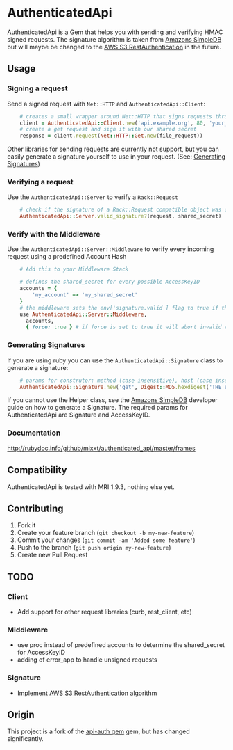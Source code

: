 # AuthenticatedApi
AuthenticatedApi is a Gem that helps you with sending and verifying HMAC signed requests.
The signature algorithm is taken from [Amazons SimpleDB](http://docs.amazonwebservices.com/AmazonSimpleDB/latest/DeveloperGuide/HMACAuth.html)
but will maybe be changed to the [AWS S3 RestAuthentication](http://s3.amazonaws.com/doc/s3-developer-guide/RESTAuthentication.html) in the future.

## Usage

### Signing a request
Send a signed request with `Net::HTTP` and `AuthenticatedApi::Client`:

```ruby
    # creates a small wrapper around Net::HTTP that signs requests through #request
    client = AuthenticatedApi::Client.new('api.example.org', 80, 'your_access_key', 'shared_secret')
    # create a get request and sign it with our shared secret
    response = client.request(Net::HTTP::Get.new(file_request))
```

Other libraries for sending requests are currently not support, but you can easily generate a signature yourself to use in your request. (See: [Generating Signatures](#generating-signatures))

### Verifying a request
Use the `AuthenticatedApi::Server` to verify a `Rack::Request`

```ruby
    # check if the signature of a Rack::Request compatible object was created with the shared_secret
    AuthenticatedApi::Server.valid_signature?(request, shared_secret)
```

### Verify with the Middleware
Use the `AuthenticatedApi::Server::Middleware` to verify every incoming request using a predefined Account Hash

```ruby
    # Add this to your Middleware Stack

    # defines the shared_secret for every possible AccessKeyID
    accounts = {
        'my_account' => 'my_shared_secret'
    }
    # the middleware sets the env['signature.valid'] flag to true if the signature could be verified
    use AuthenticatedApi::Server::Middleware,
      accounts,
      { force: true } # if force is set to true it will abort invalid requests with 403 immediately
```

### Generating Signatures
If you are using ruby you can use the `AuthenticatedApi::Signature` class to generate a signature:

```ruby
    # params for construtor: method (case insensitive), host (case insensitive), path, params (query/get and body/post)
    AuthenticatedApi::Signature.new('get', Digest::MD5.hexdigest('THE BODY'), 'content/type', 'Example.com', '/', { 'something' => 'value' }).sign_with(secret)
```

If you cannot use the Helper class, see the [Amazons SimpleDB](http://docs.amazonwebservices.com/AmazonSimpleDB/latest/DeveloperGuide/HMACAuth.html) developer guide on how to generate a Signature.
The required params for AuthenticatedApi are Signature and AccessKeyID.

### Documentation
http://rubydoc.info/github/mixxt/authenticated_api/master/frames

## Compatibility
AuthenticatedApi is tested with MRI 1.9.3, nothing else yet.

## Contributing

1. Fork it
2. Create your feature branch (`git checkout -b my-new-feature`)
3. Commit your changes (`git commit -am 'Added some feature'`)
4. Push to the branch (`git push origin my-new-feature`)
5. Create new Pull Request

## TODO
### Client
- Add support for other request libraries (curb, rest_client, etc)

### Middleware
- use proc instead of predefined accounts to determine the shared_secret for AccessKeyID
- adding of error_app to handle unsigned requests

### Signature
- Implement [AWS S3 RestAuthentication](http://s3.amazonaws.com/doc/s3-developer-guide/RESTAuthentication.html) algorithm

## Origin

This project is a fork of the [api-auth gem](https://github.com/mgomes/api_auth) gem, but has changed significantly.
